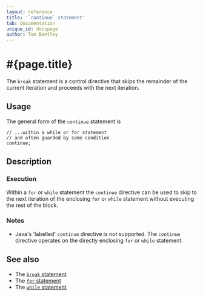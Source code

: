 ```yaml
---
layout: reference
title: '`continue` statement'
tab: documentation
unique_id: docspage
author: Tom Bentley
---
```


# #{page.title}

The `break` statement is a control directive that skips the remainder of the 
current iteration and proceeds with the next iteration.

## Usage 

The general form of the `continue` statement is

<!-- check:none -->
<!-- try: -->
    // ...within a while or for statement
    // and often guarded by some condition
    continue;

## Description

### Execution

Within a `for` or `while` statement the `continue` directive can be used to 
skip to the next iteration of the enclosing `for` or `while` statement without 
executing the rest of the block.

### Notes

* Java's 'labelled' `continue` directive is not supported. The 
  `continue` directive operates on the directly enclosing `for` or 
  `while` statement.

## See also

* The [`break` statement](../break/)
* The [`for` statement](../for/)
* The [`while` statement](../while/)

